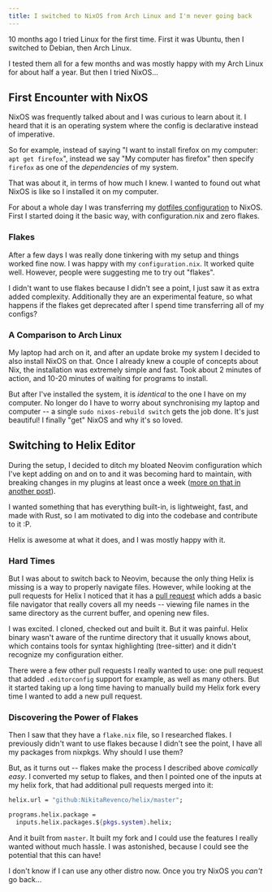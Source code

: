 ```yaml
---
title: I switched to NixOS from Arch Linux and I'm never going back
---
```


10 months ago I tried Linux for the first time. First it was Ubuntu, then I switched to Debian, then Arch Linux.

I tested them all for a few months and was mostly happy with my Arch Linux for about half a year. But then I tried NixOS...

<!--more-->

## First Encounter with NixOS

NixOS was frequently talked about and I was curious to learn about it. I heard that it is an operating system where the config is declarative instead of imperative.

So for example, instead of saying "I want to install firefox on my computer: `apt get firefox`", instead we say "My computer has firefox" then specify `firefox` as one of the _dependencies_ of my system.

That was about it, in terms of how much I knew. I wanted to found out what NixOS is like so I installed it on my computer.

For about a whole day I was transferring my [dotfiles configuration](https://github.com/nik-rev/dotfiles) to NixOS. First I started doing it the basic way, with configuration.nix and zero flakes.

### Flakes

After a few days I was really done tinkering with my setup and things worked fine now. I was happy with my `configuration.nix`. It worked quite well. However, people were suggesting me to try out "flakes".

I didn't want to use flakes because I didn't see a point, I just saw it as extra added complexity. Additionally they are an experimental feature, so what happens if the flakes get deprecated after I spend time transferring all of my configs?

### A Comparison to Arch Linux

My laptop had arch on it, and after an update broke my system I decided to also install NixOS on that. Once I already knew a couple of concepts about Nix, the installation was extremely simple and fast. Took about 2 minutes of action, and 10-20 minutes of waiting for programs to install.

But after I've installed the system, it is _identical_ to the one I have on my computer. No longer do I have to worry about synchronising my laptop and computer -- a single `sudo nixos-rebuild switch` gets the job done. It's just beautiful! I finally "get" NixOS and why it's so loved.

## Switching to Helix Editor

During the setup, I decided to ditch my bloated Neovim configuration which I've kept adding on and on to and it was becoming hard to maintain, with breaking changes in my plugins at least once a week ([more on that in another post](/post/switched-to-helix)).

I wanted something that has everything built-in, is lightweight, fast, and made with Rust, so I am motivated to dig into the codebase and contribute to it :P.

Helix is awesome at what it does, and I was mostly happy with it.

### Hard Times

But I was about to switch back to Neovim, because the only thing Helix is missing is a way to properly navigate files. However, while looking at the pull requests for Helix I noticed that it has a [pull request](https://github.com/helix-editor/helix/pull/11285) which adds a basic file navigator that really covers all my needs -- viewing file names in the same directory as the current buffer, and opening new files.

I was excited. I cloned, checked out and built it. But it was painful. Helix binary wasn't aware of the runtime directory that it usually knows about, which contains tools for syntax highlighting (tree-sitter) and it didn't recognize my configuration either.

There were a few other pull requests I really wanted to use: one pull request that added `.editorconfig` support for example, as well as many others. But it started taking up a long time having to manually build my Helix fork every time I wanted to add a new pull request.

### Discovering the Power of Flakes

Then I saw that they have a `flake.nix` file, so I researched flakes. I previously didn't want to use flakes because I didn't see the point, I have all my packages from nixpkgs. Why should I use them?

But, as it turns out -- flakes make the process I described above _comically easy_. I converted my setup to flakes, and then I pointed one of the inputs at my helix fork, that had additional pull requests merged into it:

<!-- TODO: add styles for code blocks with titles -->

```nix {title="flake.nix"}
helix.url = "github:NikitaRevenco/helix/master";
```

```nix {title="home.nix"}
programs.helix.package =
  inputs.helix.packages.${pkgs.system}.helix;
```

And it built from `master`. It built my fork and I could use the features I really wanted without much hassle. I was astonished, because I could see the potential that this can have!

I don't know if I can use any other distro now. Once you try NixOS you _can't_ go back...
